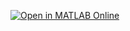 [![Open in MATLAB Online](https://www.mathworks.com/images/responsive/global/open-in-matlab-online.svg)](https://matlab.mathworks.com/open/github/v1?repo=drLKeen/2025EducatorWorkshop&file=https://github.com/drLKeen/2025EducatorWorkshop/blob/main/Overview.mlx)
